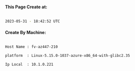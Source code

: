 
   
#### This Page Create at:

```bash

2023-05-31 - 18:42:52 UTC

```

#### Create By Machine:

```bash

Host Name : fv-az447-210

platform  : Linux-5.15.0-1037-azure-x86_64-with-glibc2.35

Ip Local  : 10.1.0.221

```

